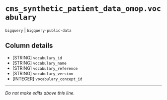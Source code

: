 # `cms_synthetic_patient_data_omop.vocabulary`
`bigquery` | `bigquery-public-data`

## Column details
* [STRING]    `vocabulary_id`
* [STRING]    `vocabulary_name`
* [STRING]    `vocabulary_reference`
* [STRING]    `vocabulary_version`
* [INTEGER]   `vocabulary_concept_id`

-------------------------------------------------------------------------------
*Do not make edits above this line.*
